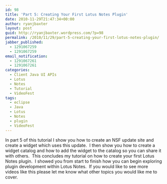 ```yaml
---
id: 98
title: 'Part 5: Creating Your First Lotus Notes Plugin'
date: 2010-11-29T21:47:34+00:00
author: ryanjbaxter
layout: post
guid: http://ryanjbaxter.wordpress.com/?p=98
permalink: /2010/11/29/part-5-creating-your-first-lotus-notes-plugin/
jabber_published:
  - 1291067259
  - 1291067259
email_notification:
  - 1291067261
  - 1291067261
categories:
  - Client Java UI APIs
  - Lotus
  - Notes
  - Tutorial
  - VideoFest
tags:
  - eclipse
  - Java
  - Lotus
  - Notes
  - plugin
  - VideoFest
---
```

In part 5 of this tutorial I show you how to create an NSF update site and create a widget which uses this update.  I then show you how to create a widget catalog and how to add the widget to the catalog so you can share it with others.  This concludes my tutorial on how to create your first Lotus Notes plugin.  I showed you from start to finish how you can begin exploring plugin development within Lotus Notes.  If you would like to see more videos like this please let me know what other topics you would like me to cover.

<span class="youtube"></span>